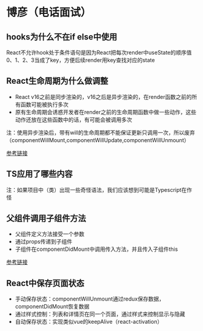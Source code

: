 # 博彦（电话面试）

## hooks为什么不在if else中使用
React不允许hook处于条件语句是因为React把每次render中useState的顺序值0、1、2、3当成了key，方便后续render用key查找对应的state

## React生命周期为什么做调整
+ React v16之前是同步渲染的，v16之后是异步渲染的，在render函数之前的所有函数可能被执行多次
+ 原有生命周期会诱惑开发者在render之前的生命周期函数中做一些动作，这些动作还放在这些函数中的话，有可能会被调用多次

注：使用异步渲染后，带有will的生命周期都不能保证更新只调用一次，所以废弃（componentWillMount,componentWillUpdate,componentWillUnmount）

[参考链接](https://zhuanlan.zhihu.com/p/150929928)

## TS应用了哪些内容

注：如果项目中（类）出现一些奇怪语法，我们应该想到可能是Typescript在作怪

## 父组件调用子组件方法
+ 父组件定义方法接受一个参数
+ 通过props传递到子组件
+ 子组件在componentDidMount中调用传入方法，并且传入子组件this

[参考链接](https://www.cnblogs.com/hrrtop/p/15064896.html)

## React中保存页面状态
+ 手动保存状态：componentWillUnmount通过redux保存数据，componentDidMount恢复数据
+ 通过样式控制：列表和详情页在同一个页面，通过样式来控制显示与隐藏
+ 自动保存状态：实现类似vue的keepAlive（react-activation）
